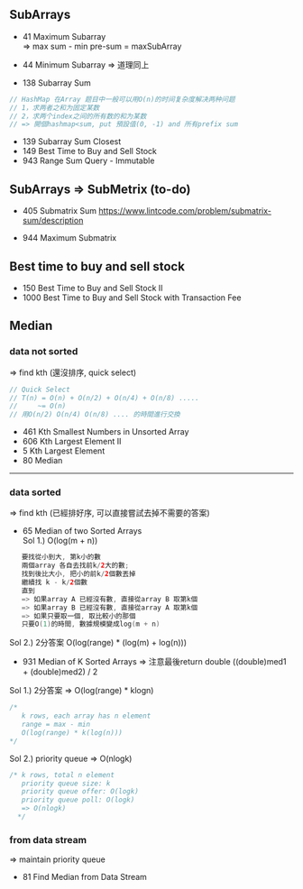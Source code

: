 ## SubArrays

* 41 Maximum Subarray </br>
=> max sum - min pre-sum = maxSubArray

* 44 Minimum Subarray
=> 道理同上

* 138 Subarray Sum 
``` java
// HashMap 在Array 题目中一般可以用O(n)的时间复杂度解决两种问题
// 1，求两者之和为固定某数
// 2，求两个index之间的所有数的和为某数
// => 開個hashmap<sum, put 預設值(0, -1) and 所有prefix sum
```
* 139 Subarray Sum Closest
* 149 Best Time to Buy and Sell Stock
* 943 Range Sum Query - Immutable

## SubArrays => SubMetrix (to-do)
* 405 Submatrix Sum
https://www.lintcode.com/problem/submatrix-sum/description

* 944 Maximum Submatrix

## Best time to buy and sell stock
* 150 Best Time to Buy and Sell Stock II
* 1000 Best Time to Buy and Sell Stock with Transaction Fee

## Median
### data not sorted
=> find kth (還沒排序, quick select)

``` java 
// Quick Select
// T(n) = O(n) + O(n/2) + O(n/4) + O(n/8) .....
//     ~= O(n)
// 用O(n/2) O(n/4) O(n/8) .... 的時間進行交換
```
* 461 Kth Smallest Numbers in Unsorted Array 
* 606 Kth Largest Element II  
* 5 Kth Largest Element
* 80 Median

---
### data sorted

=> find kth (已經排好序, 可以直接嘗試去掉不需要的答案)
* 65 Median of two Sorted Arrays </br>
Sol 1.)  O(log(m + n))
``` java
   要找從小到大, 第k小的數
   兩個array 各自去找前k/2大的數;
   找到後比大小, 把小的前k/2個數丟掉
   繼續找 k - k/2個數
   直到
   => 如果array A 已經沒有數, 直接從array B 取第k個
   => 如果array B 已經沒有數, 直接從array A 取第k個
   => 如果只要取一個, 取比較小的那個
   只要O(1)的時間, 數據規模變成log(m + n)
```
Sol 2.) 2分答案 O(log(range) * (log(m) + log(n))) </br>

* 931 Median of K Sorted Arrays 
=> 注意最後return double ((double)med1 + (double)med2) / 2

Sol 1.) 2分答案 => O(log(range) * klogn)
```java
/* 
   k rows, each array has n element
   range = max - min
   O(log(range) * k(log(n)))
*/
```
Sol 2.) priority queue => O(nlogk)
``` java
/* k rows, total n element
   priority queue size: k
   priority queue offer: O(logk)
   priority queue poll: O(logk)
   => O(nlogk)
  */
```

### from data stream
=> maintain priority queue
* 81 Find Median from Data Stream

